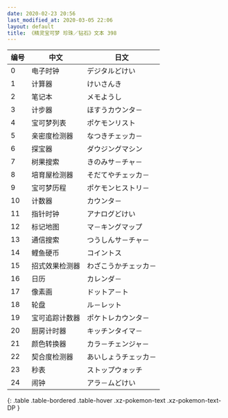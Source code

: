 ```yaml
---
date: 2020-02-23 20:56
last_modified_at: 2020-03-05 22:06
layout: default
title: 《精灵宝可梦 珍珠／钻石》文本 398
---
```

| 编号 | 中文 | 日文 |
| ---- | ---- | ---- |
| 0 | 电子时钟 | デジタルどけい |
| 1 | 计算器 | けいさんき |
| 2 | 笔记本 | メモようし |
| 3 | 计步器 | ほすうカウンタ－ |
| 4 | 宝可梦列表 | ポケモンリスト |
| 5 | 亲密度检测器 | なつきチェッカ－ |
| 6 | 探宝器 | ダウジングマシン |
| 7 | 树果搜索 | きのみサ－チャ－ |
| 8 | 培育屋检测器 | そだてやチェッカ－ |
| 9 | 宝可梦历程 | ポケモンヒストリ－ |
| 10 | 计数器 | カウンタ－ |
| 11 | 指针时钟 | アナログどけい |
| 12 | 标记地图 | マ－キングマップ |
| 13 | 通信搜索 | つうしんサ－チャ－ |
| 14 | 鲤鱼硬币 | コイントス |
| 15 | 招式效果检测器 | わざこうかチェッカ－ |
| 16 | 日历 | カレンダ－ |
| 17 | 像素画 | ドットア－ト |
| 18 | 轮盘 | ル－レット |
| 19 | 宝可追踪计数器 | ポケトレカウンタ－ |
| 20 | 厨房计时器 | キッチンタイマ－ |
| 21 | 颜色转换器 | カラ－チェンジャ－ |
| 22 | 契合度检测器 | あいしょうチェッカ－ |
| 23 | 秒表 | ストップウォッチ |
| 24 | 闹钟 | アラ－ムどけい |
{: .table .table-bordered .table-hover .xz-pokemon-text .xz-pokemon-text-DP }